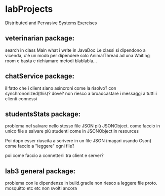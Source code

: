 # labProjects
Distributed and Pervasive Systems Exercises 

## veterinarian package: 
search in class Main what i write in JavaDoc 
Le classi si dipendono a vicenda, c'è un modo per dipendere solo AnimalThread ad una Waiting room e basta e richiamare metodi blablabla...

## chatService package:
il fatto che i client siano asincroni come la risolvo? con synchrononized(this)? dove?
non riesco a broadcastare i messaggi a tutti i clienti connessi

## studentsStats package:
problema nel salvare nello stesso file JSON più JSONObject.
come faccio in unico file a salvare più studenti come in JSONObject in resources

Poi dopo esser riuscita a scrivere in un file JSON (magari usando Gson)
come faccio a "leggere" ogni file?

poi come faccio a connetterli tra client e server?

## lab3 general package:
problema con le dipendenze in build.gradle non riesco a leggere
file proto.
mosquitto etc etc non svolti ancora
